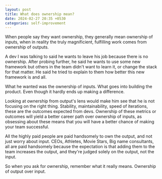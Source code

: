 ```yaml
---
layout: post
title: What does ownership mean?
date: 2024-02-27 20:35 +0530
categories: self-improvement
---
```


When people say they want ownership, they generally mean ownership of inputs, when in reality the truly magnificient, fulfilling work comes from ownership of outputs.

A dev I was talking to said he wants to leave his job because there is no ownership. After probing further, he said he wants to use some new framework but others in the team didn't want to learn it, or change the stack for that matter. He said he tried to explain to them how better this new framework is and all.

What he wanted was the ownership of inputs. What goes into building the product. Even though it hardly ends up making a difference.

Looking at ownership from output's lens would make him see that he is not focusing on the right thing. Stability, maintainability, speed of iterations, these are the outcomes expected from devs. Ownership of these metrics or outcomes will yield a better career path over ownership of inputs, as obsessing about these means that you will have a better chance of making your team successful.

All the highly paid people are paid handsomely to own the output, and not just worry about input. CEOs, Athletes, Movie Stars, Big name consultants, all are paid handsomely because the expectation is that adding them to the team increases the output, and they're judged solely on the output, not the input.

So when you ask for ownership, remember what it really means. Ownership of output over input.
